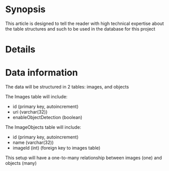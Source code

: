 # Synopsis
This article is designed to tell the reader with high technical expertise about the table structures and such to be used in the database for this project

# Details
# Data information
The data will be structured in 2 tables: images, and objects

The Images table will include:
- id (primary key, autoincrement)
- uri (varchar(32))
- enableObjectDetection (boolean)

The ImageObjects table will include:
- id (primary key, autoincrement)
- name (varchar(32))
- imageId (int) (foreign key to images table)

This setup will have a one-to-many relationship between images (one) and objects (many)
